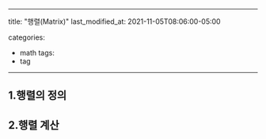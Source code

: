 
---
title: "행렬(Matrix)"
last_modified_at: 2021-11-05T08:06:00-05:00

categories:
  - math
tags:
  - tag
---
## 1.행렬의 정의

## 2.행렬 계산

